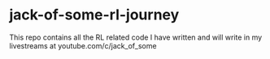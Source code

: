 # jack-of-some-rl-journey
This repo contains all the RL related code I have written and will write in my livestreams at youtube.com/c/jack_of_some
